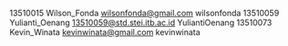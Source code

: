 13510015 Wilson_Fonda wilsonfonda@gmail.com	wilsonfonda
13510059 Yulianti_Oenang 13510059@std.stei.itb.ac.id YuliantiOenang
13510073 Kevin_Winata kevinwinata@gmail.com kevinwinata